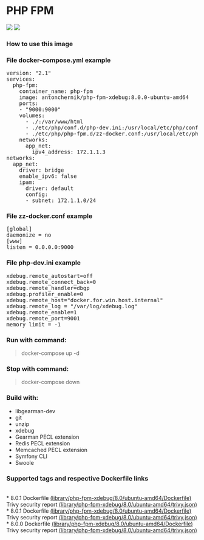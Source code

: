 # PHP FPM
[![](https://images.microbadger.com/badges/image/antonchernik/php-fpm-xdebug.svg)](https://microbadger.com/images/antonchernik/php-fpm-xdebug)
[![](https://images.microbadger.com/badges/version/antonchernik/php-fpm-xdebug.svg)](https://microbadger.com/images/antonchernik/php-fpm-xdebug)
### How to use this image
### File docker-compose.yml example
<pre>
version: "2.1"
services:
  php-fpm:
    container_name: php-fpm
    image: antonchernik/php-fpm-xdebug:8.0.0-ubuntu-amd64
    ports:
    - "9000:9000"
    volumes:
      - ./:/var/www/html
      - ./etc/php/conf.d/php-dev.ini:/usr/local/etc/php/conf.d/php-dev.ini
      - ./etc/php/php-fpm.d/zz-docker.conf:/usr/local/etc/php-fpm.d/zz-docker.conf
    networks:
      app_net:
        ipv4_address: 172.1.1.3
networks:
  app_net:
    driver: bridge
    enable_ipv6: false
    ipam:
      driver: default
      config:
      - subnet: 172.1.1.0/24
</pre>
### File zz-docker.conf example
<pre>
[global]
daemonize = no
[www]
listen = 0.0.0.0:9000
</pre>
### File php-dev.ini example
<pre>
xdebug.remote_autostart=off
xdebug.remote_connect_back=0
xdebug.remote_handler=dbgp
xdebug.profiler_enable=0
xdebug.remote_host="docker.for.win.host.internal"
xdebug.remote_log = "/var/log/xdebug.log"
xdebug.remote_enable=1
xdebug.remote_port=9001
memory_limit = -1
</pre>
### Run with command:
> docker-compose up -d
### Stop with command:
> docker-compose down
### Build with:
* libgearman-dev
* git
* unzip
* xdebug
* Gearman PECL extension
* Redis PECL extension
* Memcached PECL extension
* Symfony CLI
* Swoole

### Supported tags and respective Dockerfile links
<br/>* 8.0.1 Dockerfile [(library/php-fpm-xdebug/8.0/ubuntu-amd64/Dockerfile)](https://github.com/antonchernik/docker/blob/php-fpm-xdebug-8.0.1-ubuntu-amd64/library/php-fpm-xdebug/8.0/ubuntu-amd64/Dockerfile)<br />Trivy security report [(library/php-fpm-xdebug/8.0/ubuntu-amd64/trivy.json)](https://github.com/antonchernik/docker/blob/php-fpm-xdebug-8.0.1-ubuntu-amd64/library/php-fpm-xdebug/8.0/ubuntu-amd64/trivy.json)<br />* 8.0.1 Dockerfile [(library/php-fpm-xdebug/8.0/ubuntu-amd64/Dockerfile)](https://github.com/antonchernik/docker/blob/php-fpm-xdebug-8.0.1-ubuntu-amd64/library/php-fpm-xdebug/8.0/ubuntu-amd64/Dockerfile)<br />Trivy security report [(library/php-fpm-xdebug/8.0/ubuntu-amd64/trivy.json)](https://github.com/antonchernik/docker/blob/php-fpm-xdebug-8.0.1-ubuntu-amd64/library/php-fpm-xdebug/8.0/ubuntu-amd64/trivy.json)<br />* 8.0.0 Dockerfile [(library/php-fpm-xdebug/8.0/ubuntu-amd64/Dockerfile)](https://github.com/antonchernik/docker/blob/php-fpm-xdebug-8.0.0-ubuntu-amd64/library/php-fpm-xdebug/8.0/ubuntu-amd64/Dockerfile)<br />Trivy security report [(library/php-fpm-xdebug/8.0/ubuntu-amd64/trivy.json)](https://github.com/antonchernik/docker/blob/php-fpm-xdebug-8.0.0-ubuntu-amd64/library/php-fpm-xdebug/8.0/ubuntu-amd64/trivy.json)<br />